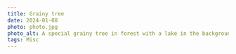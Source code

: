 ```yaml
---
title: Grainy tree
date: 2024-01-08
photo: photo.jpg
photo_alt: A special grainy tree in forest with a lake in the background
tags: Misc
---
```

